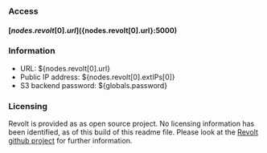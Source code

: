 ### Access

#### [${nodes.revolt[0].url}](${nodes.revolt[0].url}:5000)

### Information

* URL: ${nodes.revolt[0].url}
* Public IP address: ${nodes.revolt[0].extIPs[0]}
* S3 backend password: ${globals.password}

### Licensing

Revolt is provided as as open source project.
No licensing information has been identified, as of this build of this readme file. Please look at the [Revolt github project](https://github.com/revoltchat) for further information.

